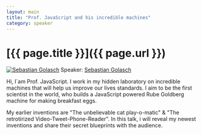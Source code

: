 ```yaml
---
layout: main
title: "Prof. JavaScript and his incredible machines"
category: speaker
---
```


# [{{ page.title }}]({{ page.url }})

<a href="http://asciidisco.com"><img src="/images/sebastian-golasch.jpeg" class="speaker" alt="Sebastian Golasch"></a>
Speaker: <a href="http://asciidisco.com">Sebastian Golasch</a>

Hi, I´am Prof. JavaScript.
I work in my hidden laboratory on incredible machines that will help us improve our lives standards. I aim to be the first scientist in the world, who builds a JavaScript powered Rube Goldberg machine for making breakfast eggs.

My earlier inventions are "The unbelievable cat play-o-matic" & "The retrotirized Video-Tweet-Phone-Reader".
In this talk, i will reveal my newest inventions and share their secret blueprints with the audience. 
